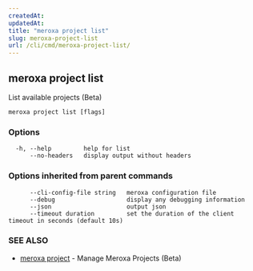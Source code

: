 ```yaml
---
createdAt: 
updatedAt: 
title: "meroxa project list"
slug: meroxa-project-list
url: /cli/cmd/meroxa-project-list/
---
```

## meroxa project list

List available projects (Beta)

```
meroxa project list [flags]
```

### Options

```
  -h, --help         help for list
      --no-headers   display output without headers
```

### Options inherited from parent commands

```
      --cli-config-file string   meroxa configuration file
      --debug                    display any debugging information
      --json                     output json
      --timeout duration         set the duration of the client timeout in seconds (default 10s)
```

### SEE ALSO

* [meroxa project](/cli/cmd/meroxa-project/)	 - Manage Meroxa Projects (Beta)


